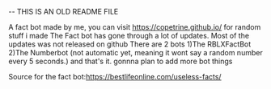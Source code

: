 -- THIS IS AN OLD README FILE

A fact bot made by me, you can visit https://copetrine.github.io/   for random stuff i made 
The Fact bot has gone through a lot of updates.
Most of the updates was not released on github
There are 2 bots
1)The RBLXFactBot
2)The Numberbot (not automatic yet, meaning it wont say a random number every 5 seconds.)
and that's it. gonnna plan to add more bot things


Source for the fact bot:https://bestlifeonline.com/useless-facts/
